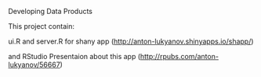 Developing Data Products

This project contain:

ui.R and server.R for shany app (http://anton-lukyanov.shinyapps.io/shapp/)

and RStudio Presentaion about this app (http://rpubs.com/anton-lukyanov/56667)